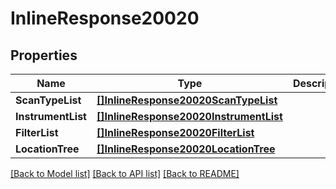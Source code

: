 # InlineResponse20020

## Properties

Name | Type | Description | Notes
------------ | ------------- | ------------- | -------------
**ScanTypeList** | [**[]InlineResponse20020ScanTypeList**](inline_response_200_20_scan_type_list.md) |  | [optional] 
**InstrumentList** | [**[]InlineResponse20020InstrumentList**](inline_response_200_20_instrument_list.md) |  | [optional] 
**FilterList** | [**[]InlineResponse20020FilterList**](inline_response_200_20_filter_list.md) |  | [optional] 
**LocationTree** | [**[]InlineResponse20020LocationTree**](inline_response_200_20_location_tree.md) |  | [optional] 

[[Back to Model list]](../README.md#documentation-for-models) [[Back to API list]](../README.md#documentation-for-api-endpoints) [[Back to README]](../README.md)


